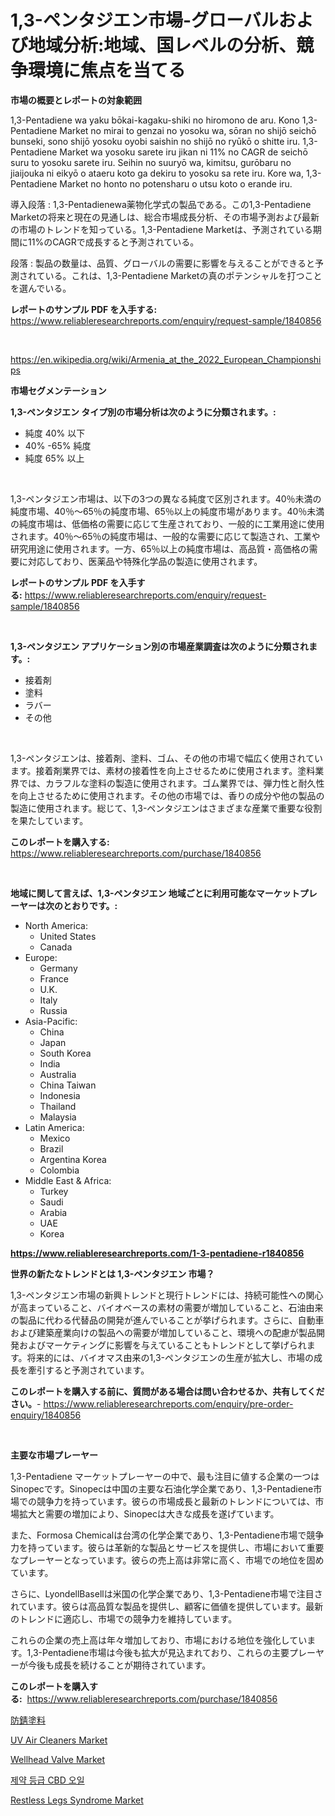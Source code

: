<p><h1>1,3-ペンタジエン市場-グローバルおよび地域分析:地域、国レベルの分析、競争環境に焦点を当てる</h1></p><p><strong>市場の概要とレポートの対象範囲</strong></p>
<p><p>1,3-Pentadiene wa yaku bōkai-kagaku-shiki no hiromono de aru. Kono 1,3-Pentadiene Market no mirai to genzai no yosoku wa, sōran no shijō seichō bunseki, sono shijō yosoku oyobi saishin no shijō no ryūkō o shitte iru. 1,3-Pentadiene Market wa yosoku sarete iru jikan ni 11% no CAGR de seichō suru to yosoku sarete iru. Seihin no suuryō wa, kimitsu, gurōbaru no jiaijouka ni eikyō o ataeru koto ga dekiru to yosoku sa rete iru. Kore wa, 1,3-Pentadiene Market no honto no potensharu o utsu koto o erande iru.</p><p>導入段落 : 1,3-Pentadienewa薬物化学式の製品である。この1,3-Pentadiene Marketの将来と現在の見通しは、総合市場成長分析、その市場予測および最新の市場のトレンドを知っている。1,3-Pentadiene Marketは、予測されている期間に11%のCAGRで成長すると予測されている。</p><p>段落 : 製品の数量は、品質、グローバルの需要に影響を与えることができると予測されている。これは、1,3-Pentadiene Marketの真のポテンシャルを打つことを選んでいる。</p></p>
<p><strong>レポートのサンプル PDF を入手する:</strong> <a href="https://www.reliableresearchreports.com/enquiry/request-sample/1840856">https://www.reliableresearchreports.com/enquiry/request-sample/1840856</a></p>
<p>&nbsp;</p>
<p><a href="https://en.wikipedia.org/wiki/Armenia_at_the_2022_European_Championships">https://en.wikipedia.org/wiki/Armenia_at_the_2022_European_Championships</a></p>
<p><strong>市場セグメンテーション</strong></p>
<p><strong>1,3-ペンタジエン タイプ別の市場分析は次のように分類されます。:</strong></p>
<p><ul><li>純度 40% 以下</li><li>40% -65% 純度</li><li>純度 65% 以上</li></ul></p>
<p>&nbsp;</p>
<p><p>1,3-ペンタジエン市場は、以下の3つの異なる純度で区別されます。40％未満の純度市場、40％〜65％の純度市場、65％以上の純度市場があります。40％未満の純度市場は、低価格の需要に応じて生産されており、一般的に工業用途に使用されます。40％〜65％の純度市場は、一般的な需要に応じて製造され、工業や研究用途に使用されます。一方、65％以上の純度市場は、高品質・高価格の需要に対応しており、医薬品や特殊化学品の製造に使用されます。</p></p>
<p><strong>レポートのサンプル PDF を入手する:</strong>&nbsp;<a href="https://www.reliableresearchreports.com/enquiry/request-sample/1840856">https://www.reliableresearchreports.com/enquiry/request-sample/1840856</a></p>
<p>&nbsp;</p>
<p><strong> 1,3-ペンタジエン アプリケーション別の市場産業調査は次のように分類されます。:</strong></p>
<p><ul><li>接着剤</li><li>塗料</li><li>ラバー</li><li>その他</li></ul></p>
<p>&nbsp;</p>
<p><p>1,3-ペンタジエンは、接着剤、塗料、ゴム、その他の市場で幅広く使用されています。接着剤業界では、素材の接着性を向上させるために使用されます。塗料業界では、カラフルな塗料の製造に使用されます。ゴム業界では、弾力性と耐久性を向上させるために使用されます。その他の市場では、香りの成分や他の製品の製造に使用されます。総じて、1,3-ペンタジエンはさまざまな産業で重要な役割を果たしています。</p></p>
<p><strong>このレポートを購入する:</strong>&nbsp; <a href="https://www.reliableresearchreports.com/purchase/1840856">https://www.reliableresearchreports.com/purchase/1840856</a></p>
<p>&nbsp;</p>
<p><strong>地域に関して言えば、1,3-ペンタジエン 地域ごとに利用可能なマーケットプレーヤーは次のとおりです。:</strong></p>
<p><ul>
    <li>
        North America:
        <ul>
            <li>United States</li>
            <li>Canada</li>
        </ul>
    </li>
    <li>
        Europe:
        <ul>
            <li>Germany</li>
            <li>France</li>
            <li>U.K.</li>
            <li>Italy</li>
            <li>Russia</li>
        </ul>
    </li>
    <li>
        Asia-Pacific:
        <ul>
            <li>China</li>
            <li>Japan</li>
            <li>South Korea</li>
            <li>India</li>
            <li>Australia</li>
            <li>China Taiwan</li>
            <li>Indonesia</li>
            <li>Thailand</li>
            <li>Malaysia</li>
        </ul>
    </li>
    <li>
        Latin America:
        <ul>
            <li>Mexico</li>
            <li>Brazil</li>
            <li>Argentina Korea</li>
            <li>Colombia</li>
        </ul>
    </li>
    <li>
        Middle East & Africa:
        <ul>
            <li>Turkey</li>
            <li>Saudi</li>
            <li>Arabia</li>
            <li>UAE</li>
            <li>Korea</li>
        </ul>
    </li>
    </ul></p>
<p><strong><a href="https://www.reliableresearchreports.com/1-3-pentadiene-r1840856">https://www.reliableresearchreports.com/1-3-pentadiene-r1840856</a></strong>&nbsp;</p>
<p><strong>世界の新たなトレンドとは 1,3-ペンタジエン 市場？</strong></p>
<p><p>1,3-ペンタジエン市場の新興トレンドと現行トレンドには、持続可能性への関心が高まっていること、バイオベースの素材の需要が増加していること、石油由来の製品に代わる代替品の開発が進んでいることが挙げられます。さらに、自動車および建築産業向けの製品への需要が増加していること、環境への配慮が製品開発およびマーケティングに影響を与えていることもトレンドとして挙げられます。将来的には、バイオマス由来の1,3-ペンタジエンの生産が拡大し、市場の成長を牽引すると予測されています。</p></p>
<p><strong>このレポートを購入する前に、質問がある場合は問い合わせるか、共有してください。</strong>- <a href="https://www.reliableresearchreports.com/enquiry/pre-order-enquiry/1840856">https://www.reliableresearchreports.com/enquiry/pre-order-enquiry/1840856</a></p>
<p>&nbsp;</p>
<p><strong>主要な市場プレーヤー</strong></p>
<p><p>1,3-Pentadiene マーケットプレーヤーの中で、最も注目に値する企業の一つはSinopecです。Sinopecは中国の主要な石油化学企業であり、1,3-Pentadiene市場での競争力を持っています。彼らの市場成長と最新のトレンドについては、市場拡大と需要の増加により、Sinopecは大きな成長を遂げています。</p><p>また、Formosa Chemicalは台湾の化学企業であり、1,3-Pentadiene市場で競争力を持っています。彼らは革新的な製品とサービスを提供し、市場において重要なプレーヤーとなっています。彼らの売上高は非常に高く、市場での地位を固めています。</p><p>さらに、LyondellBasellは米国の化学企業であり、1,3-Pentadiene市場で注目されています。彼らは高品質な製品を提供し、顧客に価値を提供しています。最新のトレンドに適応し、市場での競争力を維持しています。</p><p>これらの企業の売上高は年々増加しており、市場における地位を強化しています。1,3-Pentadiene市場は今後も拡大が見込まれており、これらの主要プレーヤーが今後も成長を続けることが期待されています。</p></p>
<p><strong>このレポートを購入する:</strong>&nbsp;&nbsp;<a href="https://www.reliableresearchreports.com/purchase/1840856">https://www.reliableresearchreports.com/purchase/1840856</a></p>
<p><p><a href="https://github.com/WhitneyMurphy1982/Market-Research-Report-List-1/blob/main/2997776160949.md">防錆塗料</a></p><p><a href="https://github.com/ashman753/Market-Research-Report-List-1/blob/main/uv-air-cleaners-market.md">UV Air Cleaners Market</a></p><p><a href="https://www.linkedin.com/pulse/deep-dive-wellhead-valve-market-itstrends-segmentation-competitive-l5rgc?trackingId=VB0fZfXmYKkEcfSFbX7Btg%3D%3D">Wellhead Valve Market</a></p><p><a href="https://github.com/Marcosoenrt565736/Market-Research-Report-List-1/blob/main/3735345173124.md">제약 등급 CBD 오일</a></p><p><a href="https://www.linkedin.com/pulse/global-restless-legs-syndrome-market-analysis-trends-forecasts-ygn3c?trackingId=Ek30ZI1DyFdFLSycjSMpXQ%3D%3D">Restless Legs Syndrome Market</a></p></p>